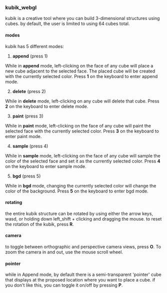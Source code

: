 ### kubik_webgl

kubik is a creative tool where you can build 3-dimensional structures using cubes. by default, the user is limited to using 64 cubes total.

#### modes

kubik has 5 different modes:

1. **append** (press 1)

While in **append** mode, left-clicking on the face of any cube will place a new cube adjacent to the selected face.
The placed cube will be created with the currently selected color.
Press **1** on the keyboard to enter append mode.

2. **delete** (press 2)

While in **delete** mode, left-clicking on any cube will delete that cube.
Press **2** on the keyboard to enter delete mode.

3. **paint** (press 3)

While in **paint** mode, left-clicking on the face of any cube will paint the selected face with the currently selected color.
Press **3** on the keyboard to enter paint mode.

4. **sample** (press 4)

While in **sample** mode, left-clicking on the face of any cube will sample the color of the selected face and set it as the currently selected color.
Press **4** on the keyboard to enter sample mode.

5. **bgd** (press 5)

While in **bgd** mode, changing the currently selected color will change the color of the background.
Press **5** on the keyboard to enter bgd mode.

#### rotating

the entire kubik structure can be rotated by using either the arrow keys, wasd, or holding down left_shift + clicking and dragging the mouse.
to reset the rotation of the kubik, press **R**.

#### camera

to toggle between orthographic and perspective camera views, press **O**. To zoom the camera in and out, use the mouse scroll wheel.

#### pointer

while in Append mode, by default there is a semi-transparent 'pointer' cube that displays at the proposed location where you want to place a cube.
if you don't like this, you can toggle it on/off by pressing **P**.